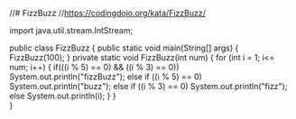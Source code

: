 //# FizzBuzz
//https://codingdojo.org/kata/FizzBuzz/

import java.util.stream.IntStream;
 
public class FizzBuzz 
{
   public static void main(String[] args) 
   {
      FizzBuzz(100);
   }
   private static void FizzBuzz(int num)
   {
      for (int i = 1; i<= num; i++)
      {
         if(((i % 5) == 0) && ((i % 3) == 0))
            System.out.println("fizzBuzz");
         else if ((i % 5) == 0)
            System.out.println("buzz");
         else if ((i % 3) == 0)
            System.out.println("fizz");
         else 
            System.out.println(i);
      }
   }   
}





